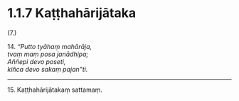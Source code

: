 # 1.1.7 Kaṭṭhahārijātaka

(7.)

14\. _“Putto tyāhaṃ mahārāja,_  
_tvaṃ maṃ posa janādhipa;_  
_Aññepi devo poseti,_  
_kiñca devo sakaṃ pajan”ti._  

---

15\. Kaṭṭhahārijātakaṃ sattamaṃ.
